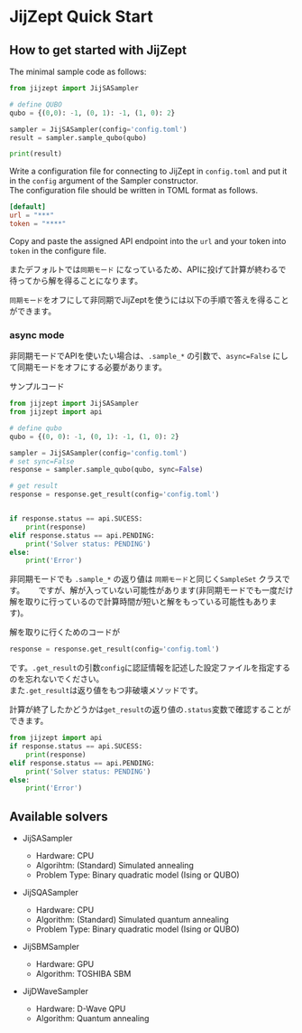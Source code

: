 # JijZept Quick Start


## How to get started with JijZept

The minimal sample code as follows:

```python
from jijzept import JijSASampler

# define QUBO
qubo = {(0,0): -1, (0, 1): -1, (1, 0): 2}

sampler = JijSASampler(config='config.toml')
result = sampler.sample_qubo(qubo)

print(result)
```

Write a configuration file for connecting to JijZept in `config.toml` and put it in the `config` argument of the Sampler constructor.  
The configuration file should be written in TOML format as follows.

```toml
[default]
url = "***"
token = "****"
```

Copy and paste the assigned API endpoint into the `url` and your token into `token` in the configure file.


またデフォルトでは`同期モード` になっているため、APIに投げて計算が終わるで待ってから解を得ることになります。

`同期モード`をオフにして非同期でJijZeptを使うには以下の手順で答えを得ることができます。



### async mode

非同期モードでAPIを使いたい場合は、`.sample_*` の引数で、`async=False` にして同期モードをオフにする必要があります。

サンプルコード
```python
from jijzept import JijSASampler
from jijzept import api

# define qubo
qubo = {(0, 0): -1, (0, 1): -1, (1, 0): 2}

sampler = JijSASampler(config='config.toml')
# set sync=False
response = sampler.sample_qubo(qubo, sync=False)

# get result
response = response.get_result(config='config.toml')


if response.status == api.SUCESS:
    print(response)
elif response.status == api.PENDING:
    print('Solver status: PENDING')
else:
    print('Error')

```

非同期モードでも `.sample_*` の返り値は `同期モード`と同じく`SampleSet` クラスです。　　
ですが、解が入っていない可能性があります(非同期モードでも一度だけ解を取りに行っているので計算時間が短いと解をもっている可能性もあります)。

解を取りに行くためのコードが
```python
response = response.get_result(config='config.toml')
```
です。`.get_result`の引数`config`に認証情報を記述した設定ファイルを指定するのを忘れないでください。  
また`.get_result`は返り値をもつ非破壊メソッドです。

計算が終了したかどうかは`get_result`の返り値の`.status`変数で確認することができます。
```python
from jijzept import api
if response.status == api.SUCESS:
    print(response)
elif response.status == api.PENDING:
    print('Solver status: PENDING')
else:
    print('Error')
```

## Available solvers

- JijSASampler
    - Hardware: CPU
    - Algorihtm: (Standard) Simulated annealing
    - Problem Type: Binary quadratic model (Ising or QUBO)

- JijSQASampler
    - Hardware: CPU
    - Algorithm: (Standard) Simulated quantum annealing
    - Problem Type: Binary quadratic model (Ising or QUBO)

- JijSBMSampler
    - Hardware: GPU
    - Algorithm: TOSHIBA SBM

- JijDWaveSampler
    - Hardware: D-Wave QPU
    - Algorithm: Quantum annealing